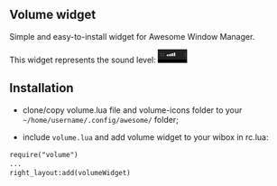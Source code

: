 ## Volume widget
Simple and easy-to-install widget for Awesome Window Manager.

This widget represents the sound level: ![Volume Wiget](./volWid.png)

## Installation

- clone/copy volume.lua file and volume-icons folder to your `~/home/username/.config/awesome/` folder;

- include `volume.lua` and add volume widget to your wibox in rc.lua:
```
require("volume")
...
right_layout:add(volumeWidget)
```
